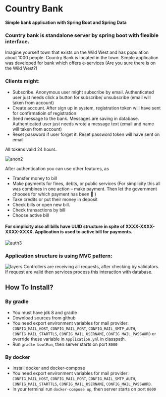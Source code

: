 
# Country Bank
**Simple bank application with Spring Boot and Spring Data**

### Country bank is standalone server by spring boot with flexible interface.
Imagine yourself town that exists on the Wild West and has population about 1000 people. Country Bank is located in the town.  Simple application was developed for bank which offers e-services (Are you sure there is on the Wild West?) 

### Clients might:
- Subscribe. Anonymous user might subscribe by email. Authenticated user just needs click a button for subscribe/ unsubscribe (email will taken from account)
- Create account. After sign up in system, registration token will have sent for confirmatioin of registration
- Send message to the bank. Messages are saving in database. Authenticated user just  needs wrote a message text  (email and name will taken from account)
- Reset password if user forget it.  Reset password token will have sent on email

All tokens valid 24 hours.


![anon2](https://cloud.githubusercontent.com/assets/18111582/22162520/13a3254c-df60-11e6-936a-4ac52a765e7f.gif)


After authentication you can use other features, as 
- Transfer money to bill
- Make payments for fines, debts, or public services (For simplicity this all was combines in one action – make payment. Then let the government chooses  for which payment has been   )
- Take credits or put their money in deposit 
- Check bills or open new bill.
- Check transactions by bill
- Choose active bill

#### For simplicity also all bills have UUID structure in spite of  XXXX-XXXX-XXXX-XXXX. Application is used to active bill for payments.

![auth3](https://cloud.githubusercontent.com/assets/18111582/22162518/13a12e22-df60-11e6-8852-b1199ce0dd3e.gif)

### Application structure is using MVC pattern:
![layers](https://cloud.githubusercontent.com/assets/18111582/22162519/13a2dc90-df60-11e6-8bc3-b5effc15f4c0.gif)
Controllers are receiving all requests, after checking by validators. If request are valid then services process this interaction with database.
## How To Install?
### By gradle
- You must have jdk 8 and gradle
- Download sources from github
- You need export environment variables for mail provider: `CONFIG_MAIL_HOST`, `CONFIG_MAIL_PORT`, `CONFIG_MAIL_SMTP_AUTH`, `CONFIG_MAIL_STARTTLS`, `CONFIG_MAIL_USERNAME`, `CONFIG_MAIL_PASSWORD` or override these variable in `Application.yml` in classpath.  
- Run `gradle bootRun`, then  server starts on port `8000`

### By docker
- Install docker and docker-compose
- You need export environment variables for mail provider: `CONFIG_MAIL_HOST`, `CONFIG_MAIL_PORT`, `CONFIG_MAIL_SMTP_AUTH`, `CONFIG_MAIL_STARTTLS`, `CONFIG_MAIL_USERNAME`, `CONFIG_MAIL_PASSWORD`.
- In your terminal run `docker-compose up`, then  server starts on port `8000`

